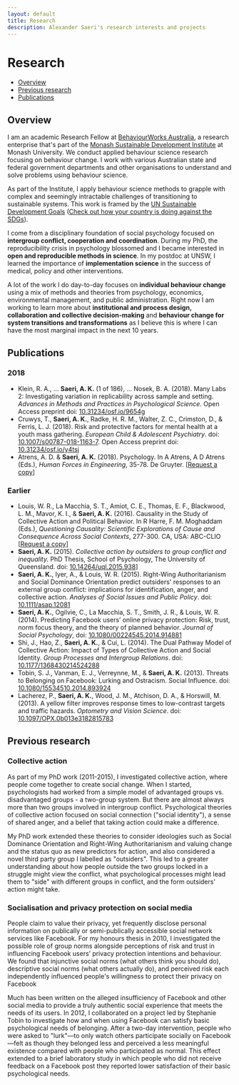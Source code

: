 ```yaml
---
layout: default
title: Research
description: Alexander Saeri's research interests and projects
---
```


# Research

- [Overview](#overview)
- [Previous research](#previous-research)
- [Publications](#publications)

<!-- - [Current research](#current-research)  -->

## Overview

I am an academic Research Fellow at [BehaviourWorks Australia], a research enterprise that's part of the [Monash Sustainable Development Institute] at Monash University. We conduct applied behaviour science research focusing on behaviour change. I work with various Australian state and federal government departments and other organisations to understand and solve problems using behaviour science.

As part of the Institute, I apply behaviour science methods to grapple with complex and seemingly intractable challenges of transitioning to sustainable systems. This work is framed by the [UN Sustainable Development Goals] ([Check out how your country is doing against the SDGs]).

I come from a disciplinary foundation of social psychology focused on **intergroup conflict, cooperation and coordination**. During my PhD, the reproducibility crisis in psychology blossomed and I became interested in **open and reproducible methods in science**. In my postdoc at UNSW, I learned the importance of **implementation science** in the success of medical, policy and other interventions.

A lot of the work I do day-to-day focuses on **individual behaviour change** using a mix of methods and theories from psychology, economics, environmental management, and public administration. Right now I am working to learn more about **institutional and process design, collaboration and collective decision-making** and **behaviour change for system transitions and transformations** as I believe this is where I can have the most marginal impact in the next 10 years.

[BehaviourWorks Australia]: https://www.behaviourworksaustralia.org/
[Monash Sustainable Development Institute]: https://www.monash.edu/sustainable-development
[UN Sustainable Development Goals]: https://www.un.org/sustainabledevelopment/sustainable-development-goals/
[Check out how your country is doing against the SDGs]: https://dashboards.sdgindex.org/

## Publications

### 2018

- Klein, R. A., ... **Saeri, A. K.** (1 of 186), ... Nosek, B. A. (2018). Many Labs 2: Investigating variation in replicability across sample and setting. *Advances in Methods and Practices in Psychological Science*. Open Access preprint doi: [10.31234/osf.io/9654g](https://doi.org/10.31234/osf.io/9654g)
- Cruwys, T., **Saeri, A. K.**, Radke, H. R. M., Walter, Z. C., Crimston, D., & Ferris, L. J. (2018). Risk and protective factors for mental health at a youth mass gathering. *European Child & Adolescent Psychiatry*. doi: [10.1007/s00787-018-1163-7](https://doi.org/10.1007/s00787-018-1163-7). Open Access preprint doi: [10.31234/osf.io/y4tsj](https://doi.org/10.31234/osf.io/y4tsj)
- Atrens, A. D. & **Saeri, A. K.** (2018). Psychology. In A Atrens, A D Atrens (Eds.), *Human Forces in Engineering*, 35-78. De Gruyter. [[Request a copy](mailto:alexander@aksaeri.com?subject=Request%20Psychology%20Chapter)]

### Earlier

- Louis, W. R., La Macchia, S. T., Amiot, C. E., Thomas, E. F., Blackwood, L. M., Mavor, K. I., & **Saeri, A. K.** (2016). Causality in the Study of Collective Action and Political Behavior. In R Harre, F. M. Moghaddam (Eds.), *Questioning Causality: Scientific Explorations of Cause and Consequence Across Social Contexts*, 277-300. CA, USA: ABC-CLIO [[Request a copy](mailto:alexander@aksaeri.com?subject=Request%20Causality%20Chapter)]
- **Saeri, A. K.** (2015). *Collective action by outsiders to group conflict and inequality.* PhD Thesis, School of Psychology, The University of Queensland. doi: [10.14264/uql.2015.938](https://doi.org/10.14264/uql.2015.938)]
- **Saeri, A. K.**, Iyer, A., & Louis, W. R. (2015). Right-Wing Authoritarianism and Social Dominance Orientation predict outsiders' responses to an external group conflict: implications for identification, anger, and collective action. *Analyses of Social Issues and Public Policy*. doi: [10.1111/asap.12081](https://doi.org/10.1111/asap.12081)
- **Saeri, A. K.**, Ogilvie, C., La Macchia, S. T., Smith, J. R., & Louis, W. R. (2014). Predicting Facebook users’ online privacy protection: Risk, trust, norm focus theory, and the theory of planned behavior. *Journal of Social Psychology*, doi:  [10.1080/00224545.2014.914881](https://10.1080/00224545.2014.914881)
- Shi, J., Hao, Z., **Saeri, A. K.**, & Cui, L. (2014). The Dual Pathway Model of Collective Action: Impact of Types of Collective Action and Social Identity. *Group Processes and Intergroup Relations*. doi: [10.1177/1368430214524288](https://doi.org/10.1177/1368430214524288)
- Tobin, S. J., Vanman, E. J., Verreynne, M., & **Saeri, A. K.** (2013). Threats to Belonging on Facebook: Lurking and Ostracism. Social Influence. doi: [10.1080/15534510.2014.893924](https://doi.org/10.1080/15534510.2014.893924)
- Lacherez, P., **Saeri, A. K.**, Wood, J. M., Atchison, D. A., & Horswill, M. (2013). A yellow filter improves response times to low-contrast targets and traffic hazards. *Optometry and Vision Science*. doi: [10.1097/OPX.0b013e3182815783](https://10.1097/OPX.0b013e3182815783)

<!--

## Current research

### Open science and reproducibility
I participated in Many Labs 2

### Implementation science

### Individual behaviour change in financial and health domains
I led an online experimental study

I co-authored a paper reviewing...

I am working with a large insurer to conduct applied research in assisting people with injuries to recover and return to work

### Institutional and process design, collaboration and collective decision-making

ReMARK project

### Behaviour change for system transitions and transformations

New work

--->

## Previous research

### Collective action

As part of my PhD work (2011-2015), I investigated collective action, where people come together to create social change. When I started, psychologists had worked from a simple model of advantaged groups vs. disadvantaged groups - a two-group system. But there are almost always more than two groups involved in intergroup conflict. Psychological theories of collective action focused on social connection ("social identity"), a sense of shared anger, and a belief that taking action could make a difference. 

My PhD work extended these theories to consider ideologies such as Social Dominance Orientation and Right-Wing Authoritarianism and valuing change and the status quo as new predictors for action, and also considered a novel third party group I labelled as "outsiders". This led to a greater understanding about how people outside the two groups locked in a struggle might view the conflict, what psychological processes might lead them to "side" with different groups in conflict, and the form outsiders' action might take.

### Socialisation and privacy protection on social media

People claim to value their privacy, yet frequently disclose personal information on publically or semi-publically accessible social network services like Facebook. For my honours thesis in 2010, I investigated the possible role of group norms alongside perceptions of risk and trust in influencing Facebook users’ privacy protection intentions and behaviour. We found that injunctive social norms (what others think you should do), descriptive social norms (what others actually do), and perceived risk each independently influenced people's willingness to protect their privacy on Facebook

Much has been written on the alleged insufficiency of Facebook and other social media to provide a truly authentic social experience that meets the needs of its users. In 2012, I collaborated on a project led by Stephanie Tobin to investigate how and when using Facebook can satisfy basic psychological needs of belonging. After a two-day intervention, people who were asked to "lurk"—to only watch others participate socially on Facebook—felt as though they belonged less and perceived a less meaningful existence compared with people who participated as normal. This effect extended to a brief laboratory study in which people who did not receive feedback on a Facebook post they reported lower satisfaction of their basic psychological needs.

